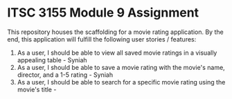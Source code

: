 # ITSC 3155 Module 9 Assignment

This repository houses the scaffolding for a movie rating application. By the end, this application will fulfill the following user stories / features:

1. As a user, I should be able to view all saved movie ratings in a visually appealing table - Syniah
2. As a user, I should be able to save a movie rating with the movie's name, director, and a 1-5 rating - Syniah
3. As a user, I should be able to search for a specific movie rating using the movie's title - 